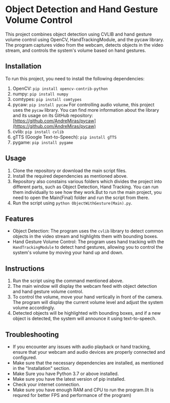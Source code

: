 # Object Detection and Hand Gesture Volume Control

This project combines object detection using CVLIB and hand gesture volume control using OpenCV, HandTrackingModule, and the pycaw library. The program captures video from the webcam, detects objects in the video stream, and controls the system's volume based on hand gestures.

## Installation

To run this project, you need to install the following dependencies:

1. OpenCV: `pip install opencv-contrib-python`
2. numpy: `pip install numpy`
3. comtypes: `pip install comtypes`
4. pycaw: `pip install pycaw` 
For controlling audio volume, this project uses the `pycaw` library. You can find more information about the library and its usage on its GitHub repository: [https://github.com/AndreMiras/pycaw](https://github.com/AndreMiras/pycaw)
5. cvlib: `pip install cvlib`
6. gTTS (Google Text-to-Speech): `pip install gTTS`
7. pygame: `pip install pygame`

## Usage

1. Clone the repository or download the main script files.
2. Install the required dependencies as mentioned above.
3. Repository also constains various folders which divides the project into different   parts, such as Object Detection, Hand Tracking. You can run them individually to see how they work.But to run the main project, you need to open the Main(Final) folder and run the script from there.
4. Run the script using `python ObjectWithGesture(Main).py`.

## Features

- Object Detection: The program uses the `cvlib` library to detect common objects in the video stream and highlights them with bounding boxes.
- Hand Gesture Volume Control: The program uses hand tracking with the `HandTrackingModule` to detect hand gestures, allowing you to control the system's volume by moving your hand up and down.

## Instructions

1. Run the script using the command mentioned above.
2. The main window will display the webcam feed with object detection and hand gesture volume control.
3. To control the volume, move your hand vertically in front of the camera. The program will display the current volume level and adjust the system volume accordingly.
4. Detected objects will be highlighted with bounding boxes, and if a new object is detected, the system will announce it using text-to-speech.

## Troubleshooting

- If you encounter any issues with audio playback or hand tracking, ensure that your webcam and audio devices are properly connected and configured.
- Make sure that the necessary dependencies are installed, as mentioned in the "Installation" section.
- Make Sure you have Python 3.7 or above installed.
- Make sure you have the latest version of pip installed.
- Check your internet connection.
- Make sure you have enough RAM and CPU to run the program.(It is requred for better FPS and performance of the program)
